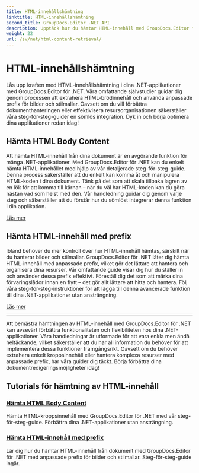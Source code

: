 ```yaml
---
title: HTML-innehållshämtning
linktitle: HTML-innehållshämtning
second_title: GroupDocs.Editor .NET API
description: Upptäck hur du hämtar HTML-innehåll med GroupDocs.Editor för .NET. Steg-för-steg-guider för att hämta kroppsinnehåll och anpassade prefix ingår.
weight: 22
url: /sv/net/html-content-retrieval/
---
```


# HTML-innehållshämtning

Lås upp kraften med HTML-innehållshämtning i dina .NET-applikationer med GroupDocs.Editor för .NET. Våra omfattande självstudier guidar dig genom processen att extrahera HTML-brödinnehåll och använda anpassade prefix för bilder och stilmallar. Oavsett om du vill förbättra dokumenthanteringen eller effektivisera resursorganisationen säkerställer våra steg-för-steg-guider en sömlös integration. Dyk in och börja optimera dina applikationer redan idag!

## Hämta HTML Body Content

Att hämta HTML-innehåll från dina dokument är en avgörande funktion för många .NET-applikationer. Med GroupDocs.Editor för .NET kan du enkelt hämta HTML-innehållet med hjälp av vår detaljerade steg-för-steg-guide. Denna process säkerställer att du enkelt kan komma åt och manipulera HTML-koden i dina dokument. Tänk på det som att skala tillbaka lagren av en lök för att komma till kärnan – när du väl har HTML-koden kan du göra nästan vad som helst med den. Vår handledning guidar dig genom varje steg och säkerställer att du förstår hur du sömlöst integrerar denna funktion i din applikation.

[Läs mer](./retrieve-html-body-content/)

## Hämta HTML-innehåll med prefix

Ibland behöver du mer kontroll över hur HTML-innehåll hämtas, särskilt när du hanterar bilder och stilmallar. GroupDocs.Editor för .NET låter dig hämta HTML-innehåll med anpassade prefix, vilket gör det lättare att hantera och organisera dina resurser. Vår omfattande guide visar dig hur du ställer in och använder dessa prefix effektivt. Föreställ dig det som att märka dina förvaringslådor innan en flytt – det gör allt lättare att hitta och hantera. Följ våra steg-för-steg-instruktioner för att lägga till denna avancerade funktion till dina .NET-applikationer utan ansträngning.

[Läs mer](./retrieve-html-content-with-prefix/)

---

Att bemästra hämtningen av HTML-innehåll med GroupDocs.Editor för .NET kan avsevärt förbättra funktionaliteten och flexibiliteten hos dina .NET-applikationer. Våra handledningar är utformade för att vara enkla men ändå heltäckande, vilket säkerställer att du har all information du behöver för att implementera dessa funktioner framgångsrikt. Oavsett om du behöver extrahera enkelt kroppsinnehåll eller hantera komplexa resurser med anpassade prefix, har våra guider dig täckt. Börja förbättra dina dokumentredigeringsmöjligheter idag!
## Tutorials för hämtning av HTML-innehåll
### [Hämta HTML Body Content](./retrieve-html-body-content/)
Hämta HTML-kroppsinnehåll med GroupDocs.Editor för .NET med vår steg-för-steg-guide. Förbättra dina .NET-applikationer utan ansträngning.
### [Hämta HTML-innehåll med prefix](./retrieve-html-content-with-prefix/)
Lär dig hur du hämtar HTML-innehåll från dokument med GroupDocs.Editor för .NET med anpassade prefix för bilder och stilmallar. Steg-för-steg-guide ingår.